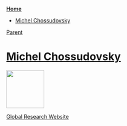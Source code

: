 <!-- START doctoc generated TOC please keep comment here to allow auto update -->
<!-- DON'T EDIT THIS SECTION, INSTEAD RE-RUN doctoc TO UPDATE -->
**[Home](#pages/blog/cv19/index)**

- [Michel Chossudovsky](#michel-chossudovsky)

<!-- END doctoc generated TOC please keep comment here to allow auto update -->

[Parent](#pages/blog/cv19/people/index)

# [Michel Chossudovsky](https://en.wikipedia.org/wiki/Michel_Chossudovsky)

<img src="https://upload.wikimedia.org/wikipedia/commons/a/a8/Michel_Chossudovsky_En_direct_d%27Alep.jpg" width="100px"/>

[Global Research Website](https://www.globalresearch.ca/)

